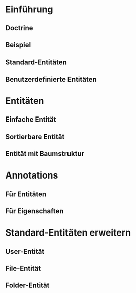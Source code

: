 # Einführung
## Doctrine
## Beispiel
## Standard-Entitäten
## Benutzerdefinierte Entitäten
# Entitäten
## Einfache Entität
## Sortierbare Entität
## Entität mit Baumstruktur
# Annotations
## Für Entitäten
## Für Eigenschaften
# Standard-Entitäten erweitern
## User-Entität
## File-Entität
## Folder-Entität